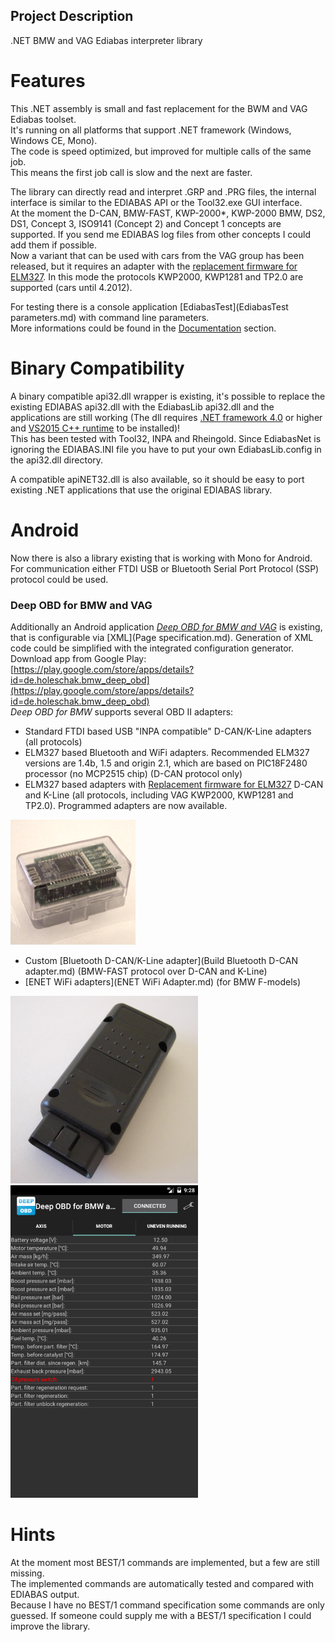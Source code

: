 ## Project Description

.NET BMW and VAG Ediabas interpreter library

# Features
This .NET assembly is small and fast replacement for the BWM and VAG Ediabas toolset.  
It's running on all platforms that support .NET framework (Windows, Windows CE, Mono).  
The code is speed optimized, but improved for multiple calls of the same job.  
This means the first job call is slow and the next are faster.

The library can directly read and interpret .GRP and .PRG files, the internal interface is similar to the EDIABAS API or the Tool32.exe GUI interface.  
At the moment the D-CAN, BMW-FAST, KWP-2000*, KWP-2000 BMW, DS2, DS1, Concept 3, ISO9141 (Concept 2) and Concept 1 concepts are supported. If you send me EDIABAS log files from other concepts I could add them if possible.  
Now a variant that can be used with cars from the VAG group has been released, but it requires an adapter with the [replacement firmware for ELM327](Replacement_firmware_for_ELM327.md). In this mode the protocols KWP2000, KWP1281 and TP2.0 are supported (cars until 4.2012).  

For testing there is a console application [EdiabasTest](EdiabasTest parameters.md) with command line parameters.  
More informations could be found in the [Documentation](Documentation.md) section.

# Binary Compatibility
A binary compatible api32.dll wrapper is existing, it's possible to replace the existing EDIABAS api32.dll with the EdiabasLib api32.dll and the applications are still working (The dll requires [.NET framework 4.0](https://www.microsoft.com/de-de/download/details.aspx?id=17718) or higher and [VS2015 C++ runtime](https://www.microsoft.com/de-de/download/details.aspx?id=48145) to be installed)!  
This has been tested with Tool32, INPA and Rheingold. Since EdiabasNet is ignoring the EDIABAS.INI file you have to put your own EdiabasLib.config in the api32.dll directory.

A compatible apiNET32.dll is also available, so it should be easy to port existing .NET applications that use the original EDIABAS library.

# Android
Now there is also a library existing that is working with Mono for Android. For communication either FTDI USB or Bluetooth Serial Port Protocol (SSP) protocol could be used.

### Deep OBD for BMW and VAG
Additionally an Android application _[Deep OBD for BMW and VAG](Deep_OBD_for_BMW_and_VAG.md)_ is existing, that is configurable via [XML](Page specification.md). Generation of XML code could be simplified with the integrated configuration generator.  
Download app from Google Play: [https://play.google.com/store/apps/details?id=de.holeschak.bmw_deep_obd](https://play.google.com/store/apps/details?id=de.holeschak.bmw_deep_obd)  
_Deep OBD for BMW_ supports several OBD II adapters:
* Standard FTDI based USB "INPA compatible" D-CAN/K-Line adapters (all protocols)
* ELM327 based Bluetooth and WiFi adapters. Recommended ELM327 versions are 1.4b, 1.5 and origin 2.1, which are based on PIC18F2480 processor (no MCP2515 chip) (D-CAN protocol only)
* ELM327 based adapters with [Replacement firmware for ELM327](Replacement_firmware_for_ELM327.md)  D-CAN and K-Line (all protocols, including VAG KWP2000, KWP1281 and TP2.0). Programmed adapters are now available.

![Bluetooth adapter top](Home_BluetoothAdapterTopSmall.png)
* Custom [Bluetooth D-CAN/K-Line adapter](Build Bluetooth D-CAN adapter.md) (BMW-FAST protocol over D-CAN and K-Line)
* [ENET WiFi adapters](ENET WiFi Adapter.md) (for BMW F-models)

![ENET adapter](Home_EnetAdapterClosedSmall.png)
![BMW deep OBD and VAG](Home_AppMotorSmall.png)

# Hints
At the moment most BEST/1 commands are implemented, but a few are still missing.  
The implemented commands are automatically tested and compared with EDIABAS output.  
Because I have no BEST/1 command specification some commands are only guessed. If someone could supply me with a BEST/1 specification I could improve the library.
